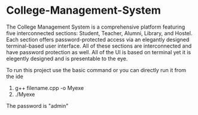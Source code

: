 # College-Management-System

The College Management System is a comprehensive platform featuring five interconnected sections: Student, Teacher, Alumni, Library, and Hostel. Each section offers password-protected access via an elegantly designed terminal-based user interface. All of  these sections are interconnected and have password protection as well. All of the UI is based on terminal yet it is elegently designed and is presentable to the eye.

To run this project use the basic command or you can directly run it from the ide
1. g++ filename.cpp -o Myexe
2. ./Myexe

The password is "admin"
